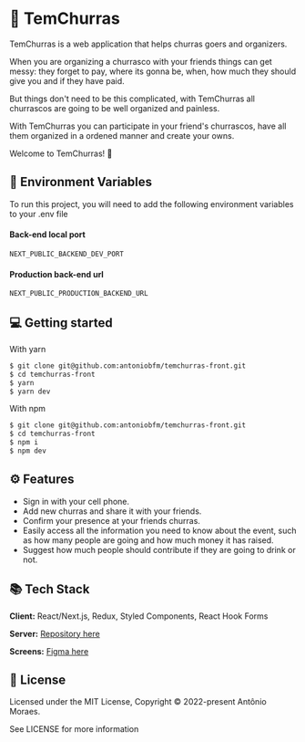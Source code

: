 # 🍺 TemChurras
TemChurras is a web application that helps churras goers and organizers.

When you are organizing a churrasco with your friends things can get messy: they forget to pay, where its gonna be, when, how much they should give you and if they have paid.

But things don't need to be this complicated, with TemChurras all churrascos are going to be well organized and painless.

With TemChurras you can participate in your friend's churrascos, have all them organized in a ordened manner and create your owns.

Welcome to TemChurras! 🍻
## 🌳 Environment Variables

To run this project, you will need to add the following environment variables to your .env file

#### Back-end local port
`NEXT_PUBLIC_BACKEND_DEV_PORT`

#### Production back-end url
`NEXT_PUBLIC_PRODUCTION_BACKEND_URL`

## 💻 Getting started

With yarn

```sh
$ git clone git@github.com:antoniobfm/temchurras-front.git
$ cd temchurras-front
$ yarn
$ yarn dev
```

With npm

```sh
$ git clone git@github.com:antoniobfm/temchurras-front.git
$ cd temchurras-front
$ npm i
$ npm dev
```

## ⚙️ Features

- Sign in with your cell phone.
- Add new churras and share it with your friends.
- Confirm your presence at your friends churras.
- Easily access all the information you need to know about the event, such as how many people are going and how much money it has raised.
- Suggest how much people should contribute if they are going to drink or not.


## 📚 Tech Stack

**Client:** React/Next.js, Redux, Styled Components, React Hook Forms

**Server:** [Repository here](https://github.com/antoniobfm/temchurras-back)

**Screens:** [Figma here](https://www.figma.com/file/62nJXWuYWf39BspiXwz9zn/TemChurras?node-id=0%3A1)


## 📄 License
Licensed under the MIT License, Copyright © 2022-present Antônio Moraes.

See LICENSE for more information
